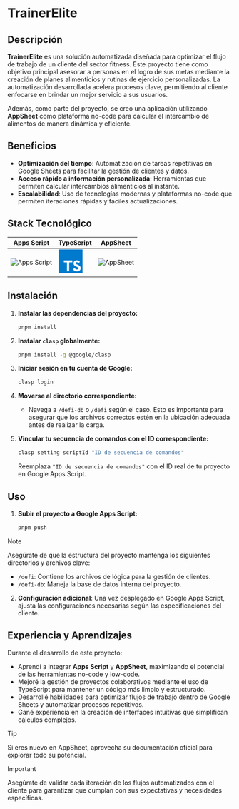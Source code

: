 # TrainerElite

## Descripción

**TrainerElite** es una solución automatizada diseñada para optimizar el flujo de trabajo de un cliente del sector fitness. Este proyecto tiene como objetivo principal asesorar a personas en el logro de sus metas mediante la creación de planes alimenticios y rutinas de ejercicio personalizadas. La automatización desarrollada acelera procesos clave, permitiendo al cliente enfocarse en brindar un mejor servicio a sus usuarios.

Además, como parte del proyecto, se creó una aplicación utilizando **AppSheet** como plataforma no-code para calcular el intercambio de alimentos de manera dinámica y eficiente.

## Beneficios

- **Optimización del tiempo**: Automatización de tareas repetitivas en Google Sheets para facilitar la gestión de clientes y datos.
- **Acceso rápido a información personalizada**: Herramientas que permiten calcular intercambios alimenticios al instante.
- **Escalabilidad**: Uso de tecnologías modernas y plataformas no-code que permiten iteraciones rápidas y fáciles actualizaciones.

## Stack Tecnológico

| Apps Script                                                                                                  | TypeScript                                                                                                                                                       | AppSheet                                                                                            |
| ------------------------------------------------------------------------------------------------------------ | ---------------------------------------------------------------------------------------------------------------------------------------------------------------- | --------------------------------------------------------------------------------------------------- |
| <img src="https://i.imgur.com/woifoON.png" title="Apps Script"  alt="Apps Script" width="auto" height="55"/> | <img src="https://github.com/devicons/devicon/blob/master/icons/typescript/typescript-original.svg" title="TypeScript" alt="TypeScript" width="55" height="55"/> | <img src="https://i.imgur.com/VFECZOg.png" title="AppSheet" alt="AppSheet" width="55" height="55"/> |

## Instalación

1. **Instalar las dependencias del proyecto:**

   ```bash
   pnpm install
   ```

2. **Instalar `clasp` globalmente:**

   ```bash
   pnpm install -g @google/clasp
   ```

3. **Iniciar sesión en tu cuenta de Google:**
   ```bash
   clasp login
   ```

4. **Moverse al directorio correspondiente:**
   - Navega a `/defi-db` o `/defi` según el caso. Esto es importante para asegurar que los archivos correctos estén en la ubicación adecuada antes de realizar la carga.

5. **Vincular tu secuencia de comandos con el ID correspondiente:**
   ```bash
   clasp setting scriptId "ID de secuencia de comandos"
   ```
   Reemplaza `"ID de secuencia de comandos"` con el ID real de tu proyecto en Google Apps Script.

## Uso

1. **Subir el proyecto a Google Apps Script:**
   ```bash
   pnpm push
   ```

> [!NOTE]
> Asegúrate de que la estructura del proyecto mantenga los siguientes directorios y archivos clave:
>
> - `/defi`: Contiene los archivos de lógica para la gestión de clientes.
> - `/defi-db`: Maneja la base de datos interna del proyecto.

2. **Configuración adicional**:
   Una vez desplegado en Google Apps Script, ajusta las configuraciones necesarias según las especificaciones del cliente.

## Experiencia y Aprendizajes

Durante el desarrollo de este proyecto:

- Aprendí a integrar **Apps Script** y **AppSheet**, maximizando el potencial de las herramientas no-code y low-code.
- Mejoré la gestión de proyectos colaborativos mediante el uso de TypeScript para mantener un código más limpio y estructurado.
- Desarrollé habilidades para optimizar flujos de trabajo dentro de Google Sheets y automatizar procesos repetitivos.
- Gané experiencia en la creación de interfaces intuitivas que simplifican cálculos complejos.

> [!TIP]
> Si eres nuevo en AppSheet, aprovecha su documentación oficial para explorar todo su potencial.

> [!IMPORTANT]
> Asegúrate de validar cada iteración de los flujos automatizados con el cliente para garantizar que cumplan con sus expectativas y necesidades específicas.
